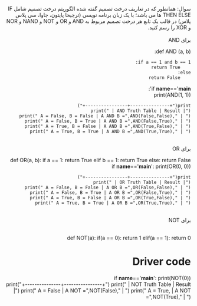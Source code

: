 <div dir="rtl">
سوال: همانطور که در تعاریف درخت تصمیم گفته شده الگوریتم درخت تصمیم شامل IF THEN ELSE ها می باشد؛ با یک زبان برنامه نویسی (ترجیحا پایتون، جاوا، سی پلاس پلاس) در قالب یک تابع هر درخت تصمیم مربوط به AND و OR و NOT و NAND و NOR و XOR را رسم کنید.  
<div/>
<br/>

<div dir="rtl">
برای AND
</div>  

def AND (a, b): 
  
    if a == 1 and b == 1: 
        return True
    else: 
        return False  


if __name__=='__main__': 
  <br/>
    print(AND(1, 1)) 
  
    print("+---------------+----------------+") 
    print(" | AND Truth Table | Result |") 
    print(" A = False, B = False | A AND B =",AND(False,False)," | ") 
    print(" A = False, B = True | A AND B =",AND(False,True)," | ") 
    print(" A = True, B = False | A AND B =",AND(True,False)," | ") 
    print(" A = True, B = True | A AND B =",AND(True,True)," | ")   
 
<br>

<div dir="rtl">
برای OR
</div>   

def OR(a, b): 
    if a == 1: 
        return True
    elif b == 1: 
        return True
    else: 
        return False
 <br/>
 if __name__=='__main__': 
    print(OR(0, 0)) 
  
    print("+---------------+----------------+") 
    print(" | OR Truth Table | Result |") 
    print(" A = False, B = False | A OR B =",OR(False,False)," | ") 
    print(" A = False, B = True | A OR B =",OR(False,True)," | ") 
    print(" A = True, B = False | A OR B =",OR(True,False)," | ") 
    print(" A = True, B = True | A OR B =",OR(True,True)," | ") 
  <br/>
  
<div dir="rtl">
برای NOT
</div>  
<br/>

def NOT(a): 
    if(a == 0): 
        return 1
    elif(a == 1): 
        return 0
# Driver code 
if __name__=='__main__': 
    print(NOT(0)) 
<br/>
print("+---------------+----------------+") 
    print(" | NOT Truth Table | Result |") 
    print(" A = False | A NOT =",NOT(False)," | ") 
    print(" A = True, | A NOT =",NOT(True)," | ") 
  
  

